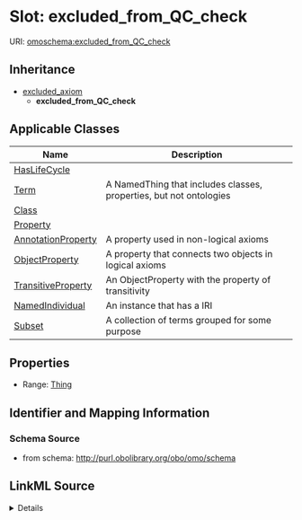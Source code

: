# Slot: excluded_from_QC_check

URI: [omoschema:excluded_from_QC_check](http://purl.obolibrary.org/obo/omo/schema/excluded_from_QC_check)




## Inheritance

* [excluded_axiom](excluded_axiom.md)
    * **excluded_from_QC_check**





## Applicable Classes

| Name | Description |
| --- | --- |
[HasLifeCycle](HasLifeCycle.md) | 
[Term](Term.md) | A NamedThing that includes classes, properties, but not ontologies
[Class](Class.md) | 
[Property](Property.md) | 
[AnnotationProperty](AnnotationProperty.md) | A property used in non-logical axioms
[ObjectProperty](ObjectProperty.md) | A property that connects two objects in logical axioms
[TransitiveProperty](TransitiveProperty.md) | An ObjectProperty with the property of transitivity
[NamedIndividual](NamedIndividual.md) | An instance that has a IRI
[Subset](Subset.md) | A collection of terms grouped for some purpose






## Properties

* Range: [Thing](Thing.md)







## Identifier and Mapping Information







### Schema Source


* from schema: http://purl.obolibrary.org/obo/omo/schema




## LinkML Source

<details>
```yaml
name: excluded_from_QC_check
from_schema: http://purl.obolibrary.org/obo/omo/schema
rank: 1000
is_a: excluded_axiom
alias: excluded_from_QC_check
domain_of:
- HasLifeCycle
range: Thing

```
</details>